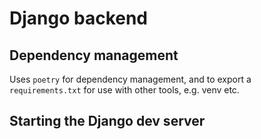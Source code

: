 # Django backend

## Dependency management

Uses `poetry` for dependency management, and to export a `requirements.txt` for use with other tools, e.g. venv etc.

## Starting the Django dev server

